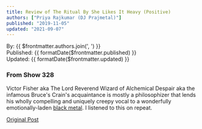 ```yaml
---
title: Review of The Ritual By She Likes It Heavy (Positive)
authors: ["Priya Rajkumar (DJ Prajmetal)"]
published: "2019-11-05"
updated: "2021-09-07"
---
```


By: {{ $frontmatter.authors.join(', ') }}<br />
Published: {{ formatDate($frontmatter.published) }}<br />
Updated: {{ formatDate($frontmatter.updated) }}

### From Show 328

<g-image src="~/assets/she-likes-it-heavy.jpg" alt="She Likes It Heavy" class="image" />

Victor Fisher aka The Lord Reverend Wizard of Alchemical Despair aka the infamous Bruce's Crain's acquaintance is mostly a philosophizer that lends his wholly compelling and uniquely creepy vocal to a wonderfully emotionally-laden [black metal](/the-ritual). I listened to this on repeat.

[Original Post](http://reject.libsyn.com/she-likes-it-heavy_show-328_110519)
